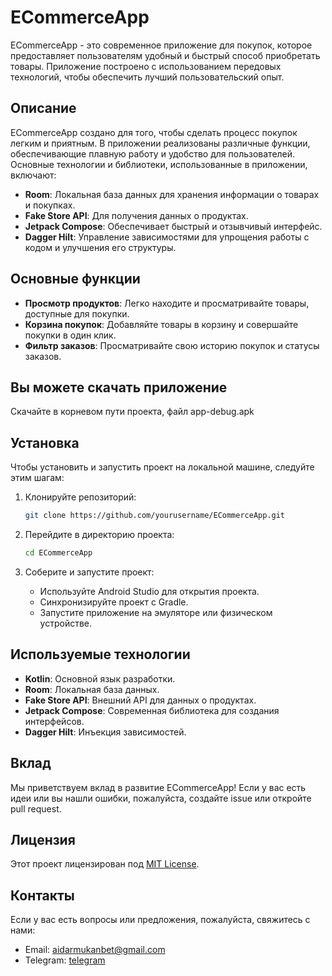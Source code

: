 
# ECommerceApp

ECommerceApp - это современное приложение для покупок, которое предоставляет пользователям удобный и быстрый способ приобретать товары. Приложение построено с использованием передовых технологий, чтобы обеспечить лучший пользовательский опыт.

## Описание

ECommerceApp создано для того, чтобы сделать процесс покупок легким и приятным. В приложении реализованы различные функции, обеспечивающие плавную работу и удобство для пользователей. Основные технологии и библиотеки, использованные в приложении, включают:

- **Room**: Локальная база данных для хранения информации о товарах и покупках.
- **Fake Store API**: Для получения данных о продуктах.
- **Jetpack Compose**: Обеспечивает быстрый и отзывчивый интерфейс.
- **Dagger Hilt**: Управление зависимостями для упрощения работы с кодом и улучшения его структуры.

## Основные функции

- **Просмотр продуктов**: Легко находите и просматривайте товары, доступные для покупки.
- **Корзина покупок**: Добавляйте товары в корзину и совершайте покупки в один клик.
- **Фильтр заказов**: Просматривайте свою историю покупок и статусы заказов.

## Вы можете скачать приложение
Скачайте в корневом пути проекта, файл app-debug.apk

## Установка

Чтобы установить и запустить проект на локальной машине, следуйте этим шагам:

1. Клонируйте репозиторий:
   ```bash
   git clone https://github.com/yourusername/ECommerceApp.git
   ```

2. Перейдите в директорию проекта:
   ```bash
   cd ECommerceApp
   ```

3. Соберите и запустите проект:
   - Используйте Android Studio для открытия проекта.
   - Синхронизируйте проект с Gradle.
   - Запустите приложение на эмуляторе или физическом устройстве.

## Используемые технологии

- **Kotlin**: Основной язык разработки.
- **Room**: Локальная база данных.
- **Fake Store API**: Внешний API для данных о продуктах.
- **Jetpack Compose**: Современная библиотека для создания интерфейсов.
- **Dagger Hilt**: Инъекция зависимостей.

## Вклад

Мы приветствуем вклад в развитие ECommerceApp! Если у вас есть идеи или вы нашли ошибки, пожалуйста, создайте issue или откройте pull request.

## Лицензия

Этот проект лицензирован под [MIT License](LICENSE).

## Контакты

Если у вас есть вопросы или предложения, пожалуйста, свяжитесь с нами:
- Email: aidarmukanbet@gmail.com
- Telegram: [telegram](https://t.me/moongifty)


